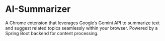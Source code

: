 # AI-Summarizer
A Chrome extension that leverages Google’s Gemini API to summarize text and suggest related topics seamlessly within your browser. Powered by a Spring Boot backend for content processing.
